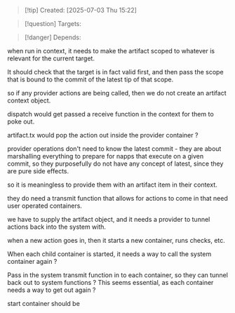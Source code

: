 
>[!tip] Created: [2025-07-03 Thu 15:22]

>[!question] Targets: 

>[!danger] Depends: 

when run in context, it needs to make the artifact scoped to whatever is relevant for the current target.

It should check that the target is in fact valid first, and then pass the scope that is bound to the commit of the latest tip of that scope.

so if any provider actions are being called, then we do not create an artifact context object.

dispatch would get passed a receive function in the context for them to poke out.

artifact.tx would pop the action out inside the provider container ?

provider operations don't need to know the latest commit - they are about marshalling everything to prepare for napps that execute on a given commit, so they purposefully do not have any concept of latest, since they are pure side effects.

so it is meaningless to provide them with an artifact item in their context.

they do need a transmit function that allows for actions to come in that need user operated containers.

we have to supply the artifact object, and it needs a provider to tunnel actions back into the system with.

when a new action goes in, then it starts a new container, runs checks, etc.

When each child container is started, it needs a way to call the system container again ?

Pass in the system transmit function in to each container, so they can tunnel back out to system functions ?
This seems essential, as each container needs a way to get out again ?

start container should be 